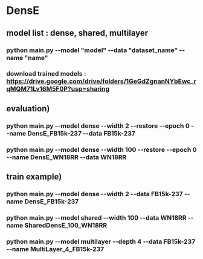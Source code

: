 # DensE

## model list : dense, shared, multilayer

### python main.py --model "model" --data "dataset_name" --name "name"

### download trained models : https://drive.google.com/drive/folders/1GeGdZgnanNYbEwc_rqMQM71Lv16M5F0P?usp=sharing

## evaluation)
### python main.py --model dense --width 2 --restore --epoch 0 --name DensE_FB15k-237 --data FB15k-237
### python main.py --model dense --width 100 --restore --epoch 0 --name DensE_WN18RR --data WN18RR

## train example)
### python main.py --model dense --width 2 --data FB15k-237 --name DensE_FB15k-237
### python main.py --model shared --width 100 --data WN18RR --name SharedDensE_100_WN18RR
### python main.py --model multilayer --depth 4 --data FB15k-237 --name MultiLayer_4_FB15k-237
